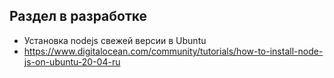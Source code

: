 ## Раздел в разработке
  - Установка nodejs свежей версии в Ubuntu
  - https://www.digitalocean.com/community/tutorials/how-to-install-node-js-on-ubuntu-20-04-ru
